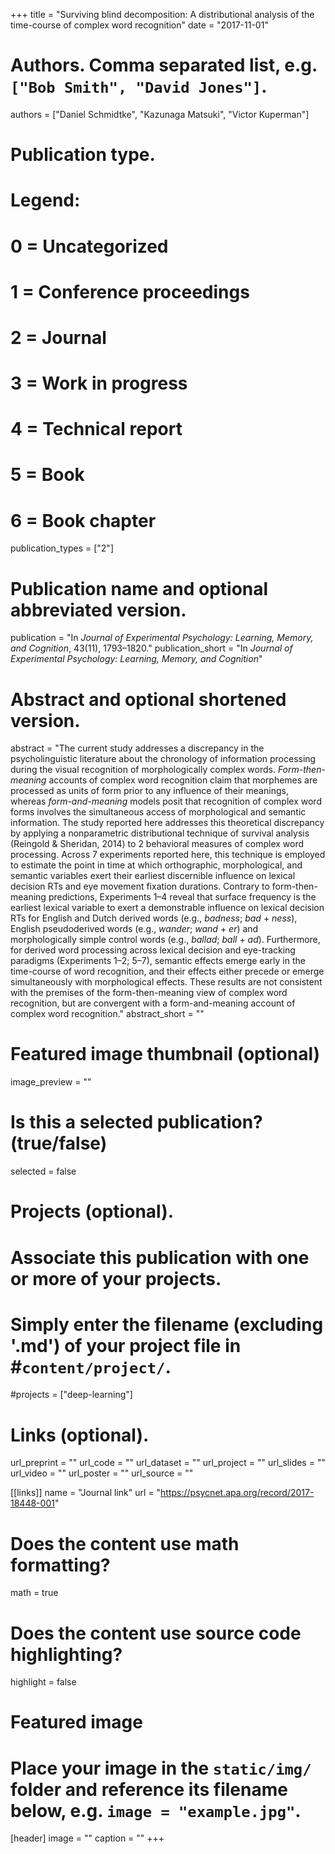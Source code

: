 +++
title = "Surviving blind decomposition: A distributional analysis of the time-course of complex word recognition"
date = "2017-11-01"

# Authors. Comma separated list, e.g. `["Bob Smith", "David Jones"]`.
authors = ["Daniel Schmidtke", "Kazunaga Matsuki", "Victor Kuperman"]

# Publication type.
# Legend:
# 0 = Uncategorized
# 1 = Conference proceedings
# 2 = Journal
# 3 = Work in progress
# 4 = Technical report
# 5 = Book
# 6 = Book chapter
publication_types = ["2"]

# Publication name and optional abbreviated version.
publication = "In *Journal of Experimental Psychology: Learning, Memory, and Cognition*, 43(11), 1793–1820." 
publication_short = "In *Journal of Experimental Psychology: Learning, Memory, and Cognition*"

# Abstract and optional shortened version.
abstract = "The current study addresses a discrepancy in the psycholinguistic literature about the chronology of information processing during the visual recognition of morphologically complex words. *Form-then-meaning* accounts of complex word recognition claim that morphemes are processed as units of form prior to any influence of their meanings, whereas *form-and-meaning* models posit that recognition of complex word forms involves the simultaneous access of morphological and semantic information. The study reported here addresses this theoretical discrepancy by applying a nonparametric distributional technique of survival analysis (Reingold & Sheridan, 2014) to 2 behavioral measures of complex word processing. Across 7 experiments reported here, this technique is employed to estimate the point in time at which orthographic, morphological, and semantic variables exert their earliest discernible influence on lexical decision RTs and eye movement fixation durations. Contrary to form-then-meaning predictions, Experiments 1–4 reveal that surface frequency is the earliest lexical variable to exert a demonstrable influence on lexical decision RTs for English and Dutch derived words (e.g., *badness*; *bad* + *ness*), English pseudoderived words (e.g., *wander*; *wand* + *er*) and morphologically simple control words (e.g., *ballad*; *ball* + *ad*). Furthermore, for derived word processing across lexical decision and eye-tracking paradigms (Experiments 1–2; 5–7), semantic effects emerge early in the time-course of word recognition, and their effects either precede or emerge simultaneously with morphological effects. These results are not consistent with the premises of the form-then-meaning view of complex word recognition, but are convergent with a form-and-meaning account of complex word recognition."
abstract_short = ""

# Featured image thumbnail (optional)
image_preview = ""

# Is this a selected publication? (true/false)
selected = false

# Projects (optional).
#   Associate this publication with one or more of your projects.
#   Simply enter the filename (excluding '.md') of your project file in #`content/project/`.
#projects = ["deep-learning"]

# Links (optional). 
url_preprint = ""
url_code = ""
url_dataset = ""
url_project = ""
url_slides = ""
url_video = ""
url_poster = ""
url_source = ""

[[links]]
name = "Journal link"
url = "https://psycnet.apa.org/record/2017-18448-001"

# Does the content use math formatting?
math = true

# Does the content use source code highlighting?
highlight = false

# Featured image
# Place your image in the `static/img/` folder and reference its filename below, e.g. `image = "example.jpg"`.
[header]
image = ""
caption = ""
+++
